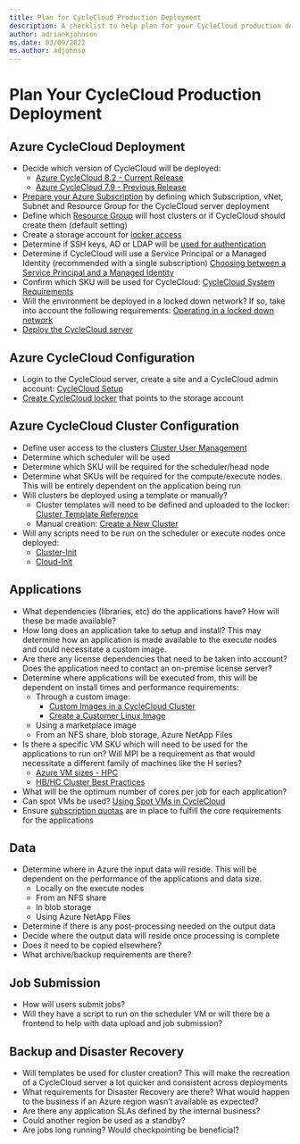 ```yaml
---
title: Plan for CycleCloud Production Deployment
description: A checklist to help plan for your CycleCloud production deployment
author: adriankjohnson
ms.date: 03/09/2022
ms.author: adjohnso
---
```


# Plan Your CycleCloud Production Deployment

## Azure CycleCloud Deployment

* Decide which version of CycleCloud will be deployed:
  * [Azure CycleCloud 8.2 - Current Release](../release-notes.md)
  * [Azure CycleCloud 7.9 - Previous Release](../release-notes-previous.md)
* [Prepare your Azure Subscription](./configuration.md) by defining which Subscription, vNet, Subnet and Resource Group for the CycleCloud server deployment
* Define which [Resource Group](https://docs.microsoft.com/en-us/azure/azure-resource-manager/management/manage-resource-groups-portal) will host clusters or if CycleCloud should create them (default setting)
* Create a storage account for [locker access](./storage-blobs.md)
* Determine if SSH keys, AD or LDAP will be [used for authentication](./user-access.md)
* Determine if CycleCloud will use a Service Principal or a Managed Identity (recommended with a single subscription) [Choosing between a Service Principal and a Managed Identity](./service-principals.md#choosing-between-a-service-principal-and-a-managed-identity)
* Confirm which SKU will be used for CycleCloud: [CycleCloud System Requirements](./install-manual.md#system-requirements)
* Will the environment be deployed in a locked down network? If so, take into account the following requirements: [Operating in a locked down network](./running-in-locked-down-network.md)
* [Deploy the CycleCloud server](../qs-install-marketplace.md)

## Azure CycleCloud Configuration

* Login to the CycleCloud server, create a site and a CycleCloud admin account: [CycleCloud Setup](../qs-install-marketplace.md#log-into-the-cyclecloud-application-server)
* [Create CycleCloud locker](./storage-blobs.md#lockers) that points to the storage account

## Azure CycleCloud Cluster Configuration

* Define user access to the clusters [Cluster User Management](./user-access.md)
* Determine which scheduler will be used
* Determine which SKU will be required for the scheduler/head node
* Determine what SKUs will be required for the compute/execute nodes. This will be entirely dependent on the application being run
* Will clusters be deployed using a template or manually?
  * Cluster templates will need to be defined and uploaded to the locker: [Cluster Template Reference](../cluster-references/cluster-reference.md)
  * Manual creation: [Create a New Cluster](./create-cluster.md)
* Will any scripts need to be run on the scheduler or execute nodes once deployed:
  * [Cluster-Init](../cluster-references/cluster-init-reference.md)
  * [Cloud-Init](./cloud-init.md)

## Applications

* What dependencies (libraries, etc) do the applications have? How will these be made available?
* How long does an application take to setup and install? This may determine how an application is made available to the execute nodes and could necessitate a custom image.
* Are there any license dependencies that need to be taken into account? Does the application need to contact an on-premise license server?
* Determine where applications will be executed from, this will be dependent on install times and performance requirements:
  * Through a custom image:
    * [Custom Images in a CycleCloud Cluster](./create-custom-image.md)
    * [Create a Customer Linux Image](https://docs.microsoft.com/azure/virtual-machines/linux/tutorial-custom-images)
  * Using a marketplace image
  * From an NFS share, blob storage, Azure NetApp Files
* Is there a specific VM SKU which will need to be used for the applications to run on? Will MPI be a requirement as that would necessitate a different family of machines like the H series?
  * [Azure VM sizes - HPC](https://docs.microsoft.com/azure/virtual-machines/sizes-hpc)
  * [HB/HC Cluster Best Practices](./hb-hc-best-practices.md)
* What will be the optimum number of cores per job for each application?
* Can spot VMs be used? [Using Spot VMs in CycleCloud](./use-spot-instances.md)
* Ensure [subscription quotas](https://docs.microsoft.com/en-us/azure/azure-resource-manager/management/azure-subscription-service-limits) are in place to fulfill the core requirements for the applications

## Data

* Determine where in Azure the input data will reside. This will be dependent on the performance of the applications and data size.  
  * Locally on the execute nodes
  * From an NFS share
  * In blob storage
  * Using Azure NetApp Files
* Determine if there is any post-processing needed on the output data
* Decide where the output data will reside once processing is complete
* Does it need to be copied elsewhere?
* What archive/backup requirements are there?

## Job Submission

* How will users submit jobs?
* Will they have a script to run on the scheduler VM or will there be a frontend to help with data upload and job submission?

## Backup and Disaster Recovery

* Will templates be used for cluster creation? This will make the recreation of a CycleCloud server a lot quicker and consistent across deployments
* What requirements for Disaster Recovery are there? What would happen to the business if an Azure region wasn’t available as expected?
* Are there any application SLAs defined by the internal business?
* Could another region be used as a standby?
* Are jobs long running? Would checkpointing be beneficial?
